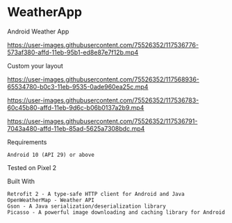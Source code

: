 # WeatherApp
Android Weather App

https://user-images.githubusercontent.com/75526352/117536776-573af380-affd-11eb-95b1-ed8e87e7f12b.mp4

Custom your layout

https://user-images.githubusercontent.com/75526352/117568936-65534780-b0c3-11eb-9535-0ade960ea25c.mp4

https://user-images.githubusercontent.com/75526352/117536783-60c45b80-affd-11eb-9d6c-b06b0137a2b9.mp4

https://user-images.githubusercontent.com/75526352/117536791-7043a480-affd-11eb-85ad-5625a7308bdc.mp4

Requirements

    Android 10 (API 29) or above

Tested on Pixel 2
    
Built With

    Retrofit 2 - A type-safe HTTP client for Android and Java
    OpenWeatherMap - Weather API
    Gson - A Java serialization/deserialization library 
    Picasso - A powerful image downloading and caching library for Android

